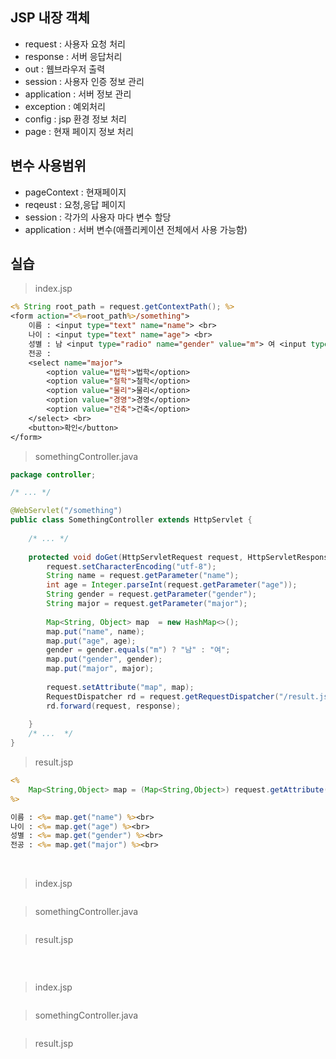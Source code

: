 ## JSP 내장 객체 
- request : 사용자 요청 처리 
- response : 서버 응답처리 
- out : 웹브라우저 출력 
- session : 사용자 인증 정보 관리 
- application : 서버 정보 관리 
- exception : 예외처리 
- config : jsp 환경 정보 처리 
- page : 현재 페이지 정보 처리 

## 변수 사용범위 
- pageContext : 현재페이지
- reqeust : 요청,응답 페이지
- session : 각가의 사용자 마다 변수 할당 
- application : 서버 변수(애플리케이션 전체에서 사용 가능함) 


## 실습 

> index.jsp
```jsp
<% String root_path = request.getContextPath(); %>
<form action="<%=root_path%>/something">
	이름 : <input type="text" name="name"> <br>	
	나이 : <input type="text" name="age"> <br>
	성별 : 남 <input type="radio" name="gender" value="m"> 여 <input type="radio" name="gender" value="f"> <br>
	전공 : 
	<select name="major">
		<option value="법학">법학</option>
		<option value="철학">철학</option>
		<option value="물리">물리</option>
		<option value="경영">경영</option>
		<option value="건축">건축</option>
	</select> <br>
	<button>확인</button>
</form>
```

> somethingController.java
```java
package controller;

/* ... */

@WebServlet("/something")
public class SomethingController extends HttpServlet {
	
    /* ... */
    
	protected void doGet(HttpServletRequest request, HttpServletResponse response) throws ServletException, IOException {
		request.setCharacterEncoding("utf-8");
		String name = request.getParameter("name");
		int age = Integer.parseInt(request.getParameter("age")); 
		String gender = request.getParameter("gender");
		String major = request.getParameter("major");
		
		Map<String, Object> map  = new HashMap<>();
		map.put("name", name); 
		map.put("age", age); 
		gender = gender.equals("m") ? "남" : "여"; 
		map.put("gender", gender); 
		map.put("major", major);
		
		request.setAttribute("map", map);
		RequestDispatcher rd = request.getRequestDispatcher("/result.jsp");
		rd.forward(request, response);
						
	}
    /* ...  */
}

```

> result.jsp
```jsp
<% 
	Map<String,Object> map = (Map<String,Object>) request.getAttribute("map");
%>

이름 : <%= map.get("name") %><br>
나이 : <%= map.get("age") %><br>
성별 : <%= map.get("gender") %><br>
전공 : <%= map.get("major") %><br>
```

<br>

> index.jsp
```jsp

```
> somethingController.java
```java

```
> result.jsp
```jsp

```


<br>

> index.jsp
```jsp

```
> somethingController.java
```java

```
> result.jsp
```jsp

```